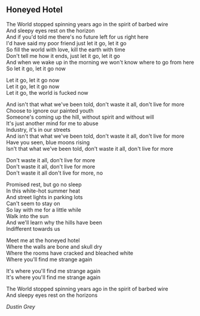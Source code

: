 ## Honeyed Hotel
The World stopped spinning years ago in the spirit of barbed wire  
And sleepy eyes rest on the horizon  
And if you'd told me there's no future left for us right here  
I'd have said my poor friend just let it go, let it go  
So fill the world with love, kill the earth with time  
Don't tell me how it ends, just let it go, let it go  
And when we wake up in the morning we won't know where to go from here  
So let it go, let it go now  

Let it go, let it go now  
Let it go, let it go now  
Let it go, the world is fucked now  

And isn't that what we've been told, don't waste it all, don't live for more  
Choose to ignore our painted youth  
Someone's coming up the hill, without spirit and without will  
It's just another mind for me to abuse  
Industry, it's in our streets  
And isn't that what we've been told, don't waste it all, don't live for more  
Have you seen, blue moons rising  
Isn't that what we've been told, don't waste it all, don't live for more  

Don't waste it all, don't live for more  
Don't waste it all, don't live for more  
Don't waste it all don't live for more, no  

Promised rest, but go no sleep  
In this white-hot summer heat  
And street lights in parking lots  
Can't seem to stay on  
So lay with me for a little while  
Walk into the sun  
And we'll learn why the hills have been  
Indifferent towards us  

Meet me at the honeyed hotel  
Where the walls are bone and skull dry  
Where the rooms have cracked and bleached white  
Where you'll find me strange again  

It's where you'll find me strange again  
It's where you'll find me strange again  

The World stopped spinning years ago in the spirit of barbed wire  
And sleepy eyes rest on the horizons  

*Dustin Grey*
